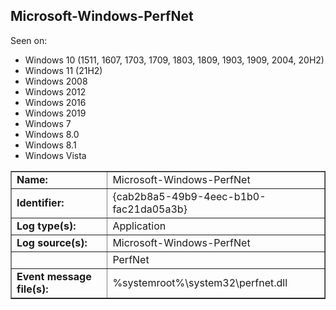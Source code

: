 ## Microsoft-Windows-PerfNet

Seen on:
* Windows 10 (1511, 1607, 1703, 1709, 1803, 1809, 1903, 1909, 2004, 20H2)
* Windows 11 (21H2)
* Windows 2008
* Windows 2012
* Windows 2016
* Windows 2019
* Windows 7
* Windows 8.0
* Windows 8.1
* Windows Vista

<table border="1" class="docutils">
  <tbody>
    <tr>
      <td><b>Name:</b></td>
      <td>Microsoft-Windows-PerfNet</td>
    </tr>
    <tr>
      <td><b>Identifier:</b></td>
      <td>{cab2b8a5-49b9-4eec-b1b0-fac21da05a3b}</td>
    </tr>
    <tr>
      <td><b>Log type(s):</b></td>
      <td>Application</td>
    </tr>
    <tr>
      <td><b>Log source(s):</b></td>
      <td>Microsoft-Windows-PerfNet</td>
    </tr>
    <tr>
      <td>&nbsp;</td>
      <td>PerfNet</td>
    </tr>
    <tr>
      <td><b>Event message file(s):</b></td>
      <td>%systemroot%\system32\perfnet.dll</td>
    </tr>
  </tbody>
</table>

&nbsp;

